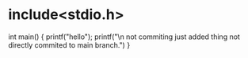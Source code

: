 # include<stdio.h>
int main()
{
printf("hello");
printf("\n not commiting just added thing not directly commited to main branch.")
}
